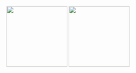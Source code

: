 <p align="center" height="240">
  <img height="160" src="https://github-readme-stats-one-bice.vercel.app/api?username=hearttomooon&show_icons=true" />
  <img height="160" src="https://github-readme-stats.vercel.app/api/top-langs/?username=hearttomooon&count_private=true&show_icons=true&hide_border=false&layout=compact"/>
</p>

